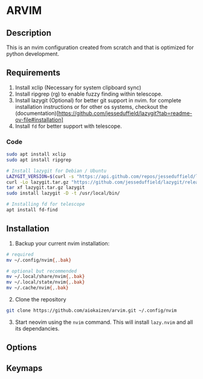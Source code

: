# ARVIM

## Description

This is an nvim configuration created from scratch and that is optimized for python development.

## Requirements

1. Install xclip (Necessary for system clipboard sync)
2. Install ripgrep (rg) to enable fuzzy finding within telescope.
3. Install lazygit (Optional) for better git support in nvim. for complete installation instructions
or for other os systems, checkout the (documentation)[https://github.com/jesseduffield/lazygit?tab=readme-ov-file#installation]
4. Install `fd` for better support with telescope.

### Code
``` bash
sudo apt install xclip
sudo apt install ripgrep

# Install lazygit for Debian / Ubuntu
LAZYGIT_VERSION=$(curl -s "https://api.github.com/repos/jesseduffield/lazygit/releases/latest" | \grep -Po '"tag_name": *"v\K[^"]*')
curl -Lo lazygit.tar.gz "https://github.com/jesseduffield/lazygit/releases/download/v${LAZYGIT_VERSION}/lazygit_${LAZYGIT_VERSION}_Linux_x86_64.tar.gz"
tar xf lazygit.tar.gz lazygit
sudo install lazygit -D -t /usr/local/bin/

# Installing fd for telescope
apt install fd-find
```


## Installation

1. Backup your current nvim installation:
``` bash
# required
mv ~/.config/nvim{,.bak}

# optional but recommended
mv ~/.local/share/nvim{,.bak}
mv ~/.local/state/nvim{,.bak}
mv ~/.cache/nvim{,.bak}
```

2. Clone the repository
``` bash
git clone https://github.com/aiokaizen/arvim.git ~/.config/nvim
```

3. Start neovim using the `nvim` command. This will install `lazy.nvim` and all its dependancies.


## Options


## Keymaps

